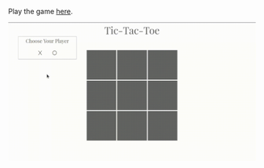 Play the game [here](https://kenedy-henrique.github.io/Tic-Tac-Toe/).

<img src='./Screencast from 20-09-2020 15 05 05.gif'>